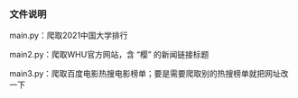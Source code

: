### 文件说明

main.py：爬取2021中国大学排行

main2.py：爬取WHU官方网站，含 “樱” 的新闻链接标题

main3.py：爬取百度电影热搜电影榜单；要是需要爬取别的热搜榜单就把网址改一下